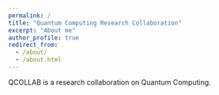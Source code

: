 ```yaml
---
permalink: /
title: "Quantum Computing Research Collaboration"
excerpt: "About me"
author_profile: true
redirect_from: 
  - /about/
  - /about.html
---
```

QCOLLAB is a research collaboration on Quantum Computing. 
